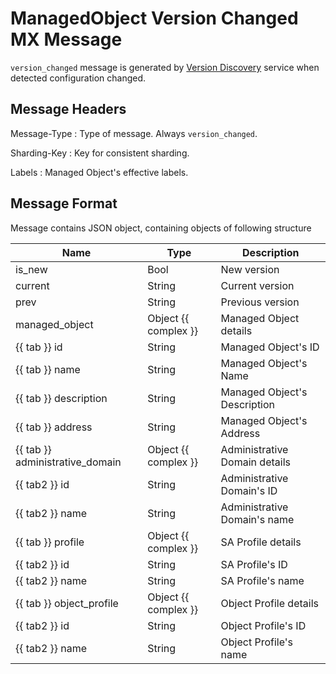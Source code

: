 # ManagedObject Version Changed MX Message

`version_changed` message is generated by [Version Discovery](../../discovery-reference/box/version.md)
service when detected configuration changed.

## Message Headers

Message-Type
: Type of message. Always `version_changed`.

Sharding-Key
: Key for consistent sharding.

Labels
: Managed Object's effective labels.

## Message Format

Message contains JSON object, containing objects of following structure


| Name                            | Type                 | Description                   |
| ------------------------------- | -------------------- | ----------------------------- |
| is_new                          | Bool                 | New version                   |
| current                         | String               | Current version               |
| prev                            | String               | Previous version              |
| managed_object                  | Object {{ complex }} | Managed Object details        |
| {{ tab }} id                    | String               | Managed Object's ID           |
| {{ tab }} name                  | String               | Managed Object's Name         |
| {{ tab }} description           | String               | Managed Object's Description  |
| {{ tab }} address               | String               | Managed Object's Address      |
| {{ tab }} administrative_domain | Object {{ complex }} | Administrative Domain details |
| {{ tab2 }} id                   | String               | Administrative Domain's ID    |
| {{ tab2 }} name                 | String               | Administrative Domain's name  |
| {{ tab }} profile               | Object {{ complex }} | SA Profile details            |
| {{ tab2 }} id                   | String               | SA Profile's ID               |
| {{ tab2 }} name                 | String               | SA Profile's name             |
| {{ tab }} object_profile        | Object {{ complex }} | Object Profile details        |
| {{ tab2 }} id                   | String               | Object Profile's ID           |
| {{ tab2 }} name                 | String               | Object Profile's name         |
